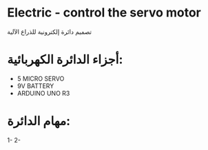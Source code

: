 # Electric - control the servo motor
تصميم دائرة إلكترونية للذراع الآلية

#  أجزاء الدائرة الكهربائية: 
- 5 MICRO SERVO
- 9V BATTERY
- ARDUINO UNO R3

# مهام الدائرة:
1- 
2- 


